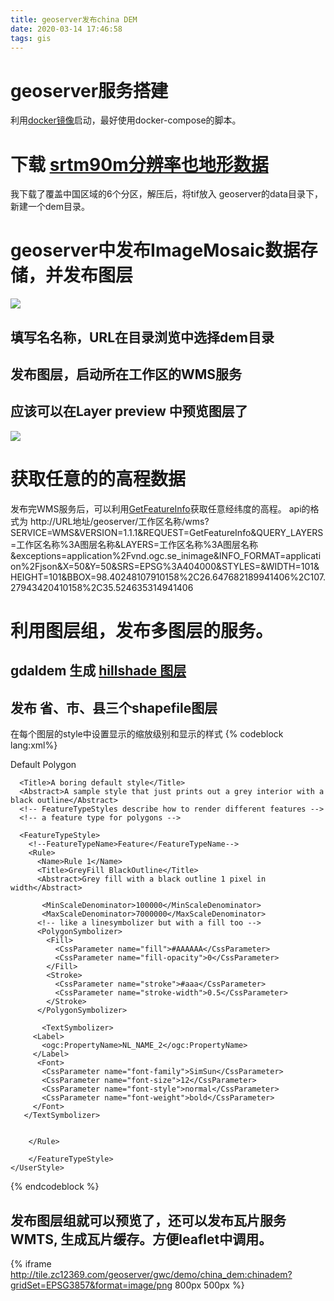```yaml
---
title: geoserver发布china DEM
date: 2020-03-14 17:46:58
tags: gis
---
```


# geoserver服务搭建
利用[docker镜像](https://github.com/kartoza/docker-geoserver)启动，最好使用docker-compose的脚本。


# 下载 [srtm90m分辨率也地形数据](http://srtm.csi.cgiar.org/download)
我下载了覆盖中国区域的6个分区，解压后，将tif放入 geoserver的data目录下，新建一个dem目录。

# geoserver中发布ImageMosaic数据存储，并发布图层
![](/images/ImageMosaic.png)
## 填写名名称，URL在目录浏览中选择dem目录
## 发布图层，启动所在工作区的WMS服务
## 应该可以在Layer preview 中预览图层了
![](/images/preview.png)

# 获取任意的的高程数据
发布完WMS服务后，可以利用[GetFeatureInfo](https://docs.geoserver.org/stable/en/user/services/wms/reference.html#getfeatureinfo)获取任意经纬度的高程。
api的格式为
http://URL地址/geoserver/工作区名称/wms?SERVICE=WMS&VERSION=1.1.1&REQUEST=GetFeatureInfo&QUERY_LAYERS=工作区名称%3A图层名称&LAYERS=工作区名称%3A图层名称&exceptions=application%2Fvnd.ogc.se_inimage&INFO_FORMAT=application%2Fjson&X=50&Y=50&SRS=EPSG%3A404000&STYLES=&WIDTH=101&HEIGHT=101&BBOX=98.40248107910158%2C26.647682189941406%2C107.27943420410158%2C35.524635314941406

# 利用图层组，发布多图层的服务。

## gdaldem  生成 [hillshade 图层](https://tilemill-project.github.io/tilemill/docs/guides/terrain-data/)

## 发布 省、市、县三个shapefile图层
在每个图层的style中设置显示的缩放级别和显示的样式
{% codeblock  lang:xml%}

<?xml version="1.0" encoding="ISO-8859-1"?>
<StyledLayerDescriptor version="1.0.0"
    xsi:schemaLocation="http://www.opengis.net/sld StyledLayerDescriptor.xsd"
    xmlns="http://www.opengis.net/sld"
    xmlns:ogc="http://www.opengis.net/ogc"
    xmlns:xlink="http://www.w3.org/1999/xlink"
    xmlns:xsi="http://www.w3.org/2001/XMLSchema-instance">
    <!-- a named layer is the basic building block of an sld document -->

  <NamedLayer>
    <Name>Default Polygon</Name>
    <UserStyle>
        <!-- they have names, titles and abstracts -->

      <Title>A boring default style</Title>
      <Abstract>A sample style that just prints out a grey interior with a black outline</Abstract>
      <!-- FeatureTypeStyles describe how to render different features -->
      <!-- a feature type for polygons -->

      <FeatureTypeStyle>
        <!--FeatureTypeName>Feature</FeatureTypeName-->
        <Rule>
          <Name>Rule 1</Name>
          <Title>GreyFill BlackOutline</Title>
          <Abstract>Grey fill with a black outline 1 pixel in width</Abstract>

           <MinScaleDenominator>100000</MinScaleDenominator>
      	   <MaxScaleDenominator>7000000</MaxScaleDenominator>
          <!-- like a linesymbolizer but with a fill too -->
          <PolygonSymbolizer>
            <Fill>
              <CssParameter name="fill">#AAAAAA</CssParameter>
              <CssParameter name="fill-opacity">0</CssParameter>
            </Fill>
            <Stroke>
              <CssParameter name="stroke">#aaa</CssParameter>
              <CssParameter name="stroke-width">0.5</CssParameter>
            </Stroke>
          </PolygonSymbolizer>

           <TextSymbolizer>
         <Label>
           <ogc:PropertyName>NL_NAME_2</ogc:PropertyName>
         </Label>
          <Font>
           <CssParameter name="font-family">SimSun</CssParameter>
           <CssParameter name="font-size">12</CssParameter>
           <CssParameter name="font-style">normal</CssParameter>
           <CssParameter name="font-weight">bold</CssParameter>
         </Font>
       </TextSymbolizer>


        </Rule>

        </FeatureTypeStyle>
    </UserStyle>
  </NamedLayer>
</StyledLayerDescriptor>
{% endcodeblock %}


## 发布图层组就可以预览了，还可以发布瓦片服务WMTS, 生成瓦片缓存。方便leaflet中调用。

{% iframe http://tile.zc12369.com/geoserver/gwc/demo/china_dem:chinadem?gridSet=EPSG3857&format=image/png 800px 500px %}
